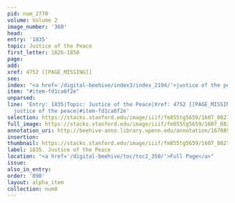 ```yaml
---
pid: num_2770
volume: Volume 2
image_number: '360'
head:
entry: '1835'
topic: Justice of the Peace
first_letter: 1826-1850
page:
add:
xref: 4752 [[PAGE_MISSING]]
see:
index: "<a href='/digital-beehive/index3/index_2194/'>justice of the peace</a>"
item: "#item-fd1ca6f2e"
unparsed:
line: 'Entry: 1835|Topic: Justice of the Peace|Xref: 4752 [[PAGE_MISSING]]|Index:
  justice of the peace|#item-fd1ca6f2e'
selection: https://stacks.stanford.edu/image/iiif/fm855tg5659/1607_0827/929,4409,2819,602/full/0/default.jpg
full_image: https://stacks.stanford.edu/image/iiif/fm855tg5659/1607_0827/full/full/0/default.jpg
annotation_uri: http://beehive-anno.library.upenn.edu/annotation/1678890949977
insertion:
thumbnail: https://stacks.stanford.edu/image/iiif/fm855tg5659/1607_0827/929,4409,600,180/250,/0/default.jpg
label: 1835. Justice of the Peace
location: "<a href='/digital-beehive/toc/toc2_350/'>Full Page</a>"
issue:
also_in_entry:
order: '090'
layout: alpha_item
collection: num8
---
```

